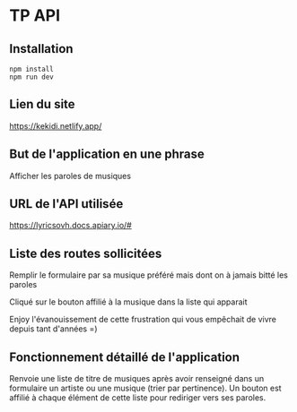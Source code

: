 # TP API

## Installation

```
npm install
npm run dev
```

## Lien du site

https://kekidi.netlify.app/

## But de l'application en une phrase

Afficher les paroles de musiques

## URL de l'API utilisée

https://lyricsovh.docs.apiary.io/#

## Liste des routes sollicitées

Remplir le formulaire par sa musique préféré mais dont on à jamais bitté les paroles

Cliqué sur le bouton affilié à la musique dans la liste qui apparait

Enjoy l'évanouissement de cette frustration qui vous empêchait de vivre depuis tant d'années =)

## Fonctionnement détaillé de l'application

Renvoie une liste de titre de musiques après avoir renseigné dans un formulaire un artiste ou une musique (trier par pertinence).
Un bouton est affilié à chaque élément de cette liste pour rediriger vers ses paroles.
